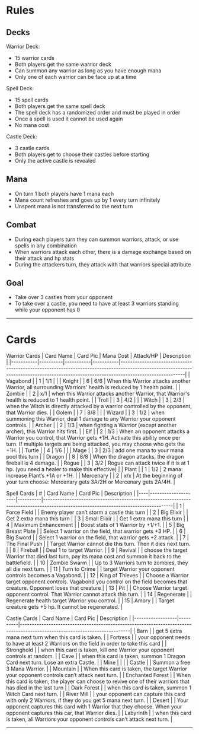 # Rules

## Decks
Warrior Deck: 
- 15 warrior cards
- Both players get the same warrior deck
- Can summon any warrior as long as you have enough mana
- Only one of each warrior can be face up at a time

Spell Deck:
- 15 spell cards
- Both players get the same spell deck
- The spell deck has a randomized order and must be played in order
- Once a spell is used it cannot be used again
- No mana cost

Castle Deck:
- 3 castle cards
- Both players get to choose their castles before starting
- Only the active castle is revealed

## Mana
- On turn 1 both players have 1 mana each
- Mana count refreshes and goes up by 1 every turn infinitely
- Unspent mana is not transferred to the next turn

## Combat
- During each players turn they can summon warriors, attack, or use spells in any combination
- When warriors attack each other, there is a damage exchange based on their attack and hp stats
- During the attackers turn, they attack with that warriors special attribute

## Goal
- Take over 3 castles from your opponent
- To take over a castle, you need to have at least 3 warriors standing while your opponent has 0

---

# Cards
Warrior Cards
| Card Name | Card Pic | Mana Cost | Attack/HP | Description                                                                                                                                                                           |
|-----------|----------|-----------|-----------|---------------------------------------------------------------------------------------------------------------------------------------------------------------------------------------|
| Vagabond  |          | 1         | 1/1       |                                                                                                                                                                                       |
| Knight    |          | 6         | 6/6       | When this Warrior attacks another Warrior, all surrounding Warriors' health is reduced by 1 health point.                                                                             |
| Zombie    |          | 2         | x/1       | when this Warrior attacks another Warrior, that Warrior's health is reduced to 1 health point.                                                                                        |
| Troll     |          | 3         | 4/2       |                                                                                                                                                                                       |
| Witch     |          | 3         | 2/3       | when the Witch is directly attacked by a warrior controlled by the opponent, that Warrior dies.                                                                                       |
| Golem     |          | 7         | 8/8       |                                                                                                                                                                                       |
| Wizard    |          | 3         | 1/2       | when summoning this Warrior, deal 1 damage to any Warrior your opponent controls.                                                                                                     |
| Archer    |          | 2         | 1/3       | when fighting a Warrior (except another archer), this Warrior hits first.                                                                                                             |
| Elf       |          | 2         | 1/3       | When an opponent attacks a Warrior you control, that Warrior gets +1H.  Activate this ability once per turn. If multiple targets are being attacked, you may choose who gets the +1H. |
| Turtle    |          | 4         | 1/6       |                                                                                                                                                                                       |
| Mage      |          | 3         | 2/3       | add one mana to your mana pool this turn                                                                                                                                              |
| Dragon    |          | 8         | 8/8       | When the dragon attacks, the dragon fireball is 4 damage.                                                                                                                             |
| Rogue     |          | 3         | 3/2       | Rogue can attack twice if it is at 1 hp. (you need a healer to make this effective)                                                                                                   |
| Plant     |          | 1         | 1/2       | 2 mana: increase Plant’s +1A or +1H.                                                                                                                                                  |
| Mercenary |          | 2         | x/x       | At the beginning of your turn choose: Mercenary gets 3A/2H or Mercenary gets 2A/4H.                                                                                                       |

Spell Cards
| #  | Card Name           | Card Pic | Description                                                                                                                        |
|----|---------------------|----------|------------------------------------------------------------------------------------------------------------------------------------|
| 1  | Force Field         |          | Enemy player can’t storm a castle this turn                                                                                        |
| 2  | Big Elixir          |          | Get 2 extra mana this turn                                                                                                         |
| 3  | Small Elixir        |          | Get 1 extra mana this turn                                                                                                         |
| 4  | Maximum Enhancement |          | Boost stats of 1 Warrior by +1/+1.                                                                                                 |
| 5  | Big Breast Plate    |          | Select 1 warrior on the field, that warrior gets +3 HP.                                                                            |
| 6  | Big Sword           |          | Select 1 warrior on the field, that warrior gets +2 attack.                                                                        |
| 7  | The Final Push      |          | Target Warrior cannot die this turn. Then it dies next turn.                                                                       |
| 8  | Fireball            |          | Deal 1 to target Warrior.                                                                                                          |
| 9  | Revival             |          | choose the target Warrior that died last turn, pay its mana cost and summon it back to the battlefield.                            |
| 10 | Zombie Swarm        |          | Up to 3 Warriors turn to zombies, they all die next turn.                                                                          |
| 11 | Turn to Crime       |          | target Warrior your opponent controls becomes a Vagabond.                                                                          |
| 12 | King of Thieves     |          | Choose a Warrior target opponent controls. Vagabond you control on the field becomes that creature.  Opponent loses that creature  |
| 13 | Pit                 |          | Choose Warrior target opponent control. That Warrior cannot attack this turn.                                                      |
| 14 | Regenerate          |          | Regenerate health target Warrior you control.                                                                                      |
| 15 | Amory               |          | Target creature gets +5 hp. It cannot be regenerated.                                                                              |

Castle Cards
| Card Name        | Card Pic | Description                                                                                                                |
|------------------|----------|----------------------------------------------------------------------------------------------------------------------------|
| Barn             |          | get 5 extra mana next turn when this card is taken.                                                                        |
| Fortress         |          | your opponent needs to have at least 2 Warriors on the field in order to take this card                                    |
| Stronghold       |          | when this card is taken, kill one Warrior your opponent controls at random.                                                |
| Cave             |          | when this card is taken, summon 1 Dragon Card next turn.  Lose an extra Castle.                                            |
| Mine             |          |                                                                                                                            |
| Castle           |          | Summon a free 3 Mana Warrior.                                                                                              |
| Mountain         |          | When this card is taken, the target Warrior your opponent controls can’t attack next turn.                                 |
| Enchanted Forest |          | When this card is taken, the player can choose to revive one of their warriors that has died in the last turn              |
| Dark Forest      |          | when this card is taken, summon 1 Witch Card next turn.                                                                    |
| River Mill       |          | your opponent can capture this card with only 2 Warriors, if they do you get 5 mana next turn.                             |
| Desert           |          | Your opponent captures this card with 1 Warrior that they choose. When your opponent captures this car, that Warrior dies. |
| Labyrinth        |          | when this card is taken, all Warriors your opponent controls can’t attack next turn.                                       |

---
